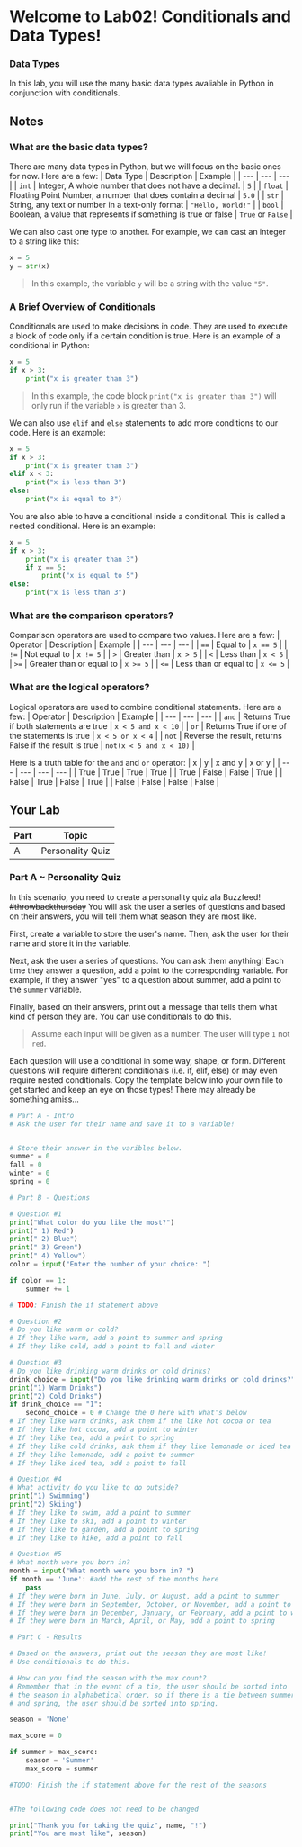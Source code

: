 # Welcome to Lab02! Conditionals and Data Types!

### Data Types

In this lab, you will use the many basic data types avaliable in Python in conjunction with conditionals.

## Notes 
### What are the basic data types?
There are many data types in Python, but we will focus on the basic ones for now. Here are a few:
| Data Type | Description | Example |
| --- | --- | --- |
| `int` | Integer, A whole number that does not have a decimal. | `5` |
| `float` | Floating Point Number, a number that does contain a decimal | `5.0` |
| `str` | String, any text or number in a text-only format | `"Hello, World!"` |
| `bool` | Boolean, a value that represents if something is true or false | `True` or `False` |

We can also cast one type to another. For example, we can cast an integer to a string like this:
```python
x = 5
y = str(x)
```
> In this example, the variable `y` will be a string with the value `"5"`.


### A Brief Overview of Conditionals
Conditionals are used to make decisions in code. They are used to execute a block of code only if a certain condition is true. Here is an example of a conditional in Python:
```python
x = 5
if x > 3:
    print("x is greater than 3")
```
> In this example, the code block `print("x is greater than 3")` will only run if the variable `x` is greater than 3.

We can also use `elif` and `else` statements to add more conditions to our code. Here is an example:
```python
x = 5
if x > 3:
    print("x is greater than 3")
elif x < 3:
    print("x is less than 3")
else:
    print("x is equal to 3")
```

You are also able to have a conditional inside a conditional. This is called a nested conditional. Here is an example:
```python
x = 5
if x > 3:
    print("x is greater than 3")
    if x == 5:
        print("x is equal to 5")
else:
    print("x is less than 3")
```


### What are the comparison operators?
Comparison operators are used to compare two values. Here are a few:
| Operator | Description | Example |
| --- | --- | --- |
| `==` | Equal to | `x == 5` |
| `!=` | Not equal to | `x != 5` |
| `>` | Greater than | `x > 5` |
| `<` | Less than | `x < 5` |
| `>=` | Greater than or equal to | `x >= 5` |
| `<=` | Less than or equal to | `x <= 5` |

### What are the logical operators?
Logical operators are used to combine conditional statements. Here are a few:
| Operator | Description | Example |
| --- | --- | --- |
| `and` | Returns True if both statements are true | `x < 5 and x < 10` |
| `or` | Returns True if one of the statements is true | `x < 5 or x < 4` |
| `not` | Reverse the result, returns False if the result is true | `not(x < 5 and x < 10)` |

Here is a truth table for the `and` and `or` operator:
| x | y | x and y | x or y |
| --- | --- | --- | --- |
| True | True | True | True |
| True | False | False | True |
| False | True | False | True |
| False | False | False | False | 

## Your Lab

|Part | Topic |
| --- | --- |
|A | Personality Quiz|

### Part A ~ **Personality Quiz**

In this scenario, you need to create a personality quiz ala Buzzfeed! ~~#throwbackthursday~~ You will ask the user a series of questions and based on their answers, you will tell them what season they are most like.

First, create a variable to store the user's name. Then, ask the user for their name and store it in the variable.

Next, ask the user a series of questions. You can ask them anything! Each time they answer a question, add a point to the corresponding variable. For example, if they answer "yes" to a question about summer, add a point to the `summer` variable.

Finally, based on their answers, print out a message that tells them what kind of person they are. You can use conditionals to do this.

>Assume each input will be given as a number. The user will type `1` not `red`.

Each question will use a conditional in some way, shape, or form. Different questions will require different conditionals (i.e. if, elif, else) or may even require nested conditionals. Copy the template below into your own file to get started and keep an eye on those types! There may already be something amiss...


```python
# Part A - Intro
# Ask the user for their name and save it to a variable!


# Store their answer in the varibles below.
summer = 0
fall = 0
winter = 0
spring = 0

# Part B - Questions

# Question #1
print("What color do you like the most?")
print(" 1) Red")
print(" 2) Blue")
print(" 3) Green")
print(" 4) Yellow")
color = input("Enter the number of your choice: ")

if color == 1:
    summer += 1

# TODO: Finish the if statement above

# Question #2
# Do you like warm or cold?
# If they like warm, add a point to summer and spring
# If they like cold, add a point to fall and winter

# Question #3
# Do you like drinking warm drinks or cold drinks?
drink_choice = input("Do you like drinking warm drinks or cold drinks?")
print("1) Warm Drinks")
print("2) Cold Drinks")
if drink_choice == "1":
    second_choice = 0 # Change the 0 here with what's below
# If they like warm drinks, ask them if the like hot cocoa or tea
# If they like hot cocoa, add a point to winter
# If they like tea, add a point to spring
# If they like cold drinks, ask them if they like lemonade or iced tea
# If they like lemonade, add a point to summer
# If they like iced tea, add a point to fall

# Question #4
# What activity do you like to do outside?
print("1) Swimming")
print("2) Skiing")
# If they like to swim, add a point to summer
# If they like to ski, add a point to winter
# If they like to garden, add a point to spring
# If they like to hike, add a point to fall

# Question #5
# What month were you born in?
month = input("What month were you born in? ")
if month == 'June': #add the rest of the months here
    pass
# If they were born in June, July, or August, add a point to summer
# If they were born in September, October, or November, add a point to fall
# If they were born in December, January, or February, add a point to winter
# If they were born in March, April, or May, add a point to spring

# Part C - Results

# Based on the answers, print out the season they are most like!
# Use conditionals to do this.

# How can you find the season with the max count?
# Remember that in the event of a tie, the user should be sorted into
# the season in alphabetical order, so if there is a tie between summer 
# and spring, the user should be sorted into spring.

season = 'None'

max_score = 0

if summer > max_score:
    season = 'Summer'
    max_score = summer

#TODO: Finish the if statement above for the rest of the seasons


#The following code does not need to be changed

print("Thank you for taking the quiz", name, "!")
print("You are most like", season)
```




